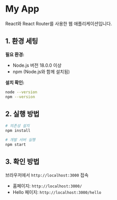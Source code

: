 # My App

React와 React Router를 사용한 웹 애플리케이션입니다.

## 1. 환경 세팅

**필요 환경:**
- Node.js 버전 18.0.0 이상
- npm (Node.js와 함께 설치됨)

**설치 확인:**
```bash
node --version
npm --version
```

## 2. 실행 방법

```bash
# 의존성 설치
npm install

# 개발 서버 실행
npm start
```

## 3. 확인 방법

브라우저에서 `http://localhost:3000` 접속

- 홈페이지: `http://localhost:3000/`
- Hello 페이지: `http://localhost:3000/hello`
